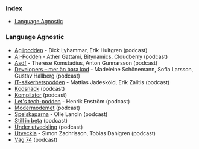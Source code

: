 ### Index

* [Language Agnostic](#language-agnostic)


### Language Agnostic

* [Agilpodden](https://www.agilpodden.se) - Dick Lyhammar, Erik Hultgren (podcast)
* [AI-Podden](https://ai-podden.se) - Ather Gattami, Bitynamics, Cloudberry (podcast)
* [Asdf](https://asdf.pizza) - Therése Komstadius, Anton Gunnarsson (podcast)
* [Developers – mer än bara kod](https://www.developerspodcast.com) - Madeleine Schönemann, Sofia Larsson, Gustav Hallberg (podcast)
* [IT-säkerhetspodden](https://www.itsakerhetspodden.se) - Mattias Jadesköld, Erik Zalitis (podcast)
* [Kodsnack](http://kodsnack.se) (podcast)
* [Kompilator](https://kompilator.se) (podcast)
* [Let's tech-podden](https://letstech.libsyn.com) - Henrik Enström (podcast)
* [Modermodemet](https://modermodemet.se/) (podcast)
* [Spelskaparna](https://spelskaparna.com) - Olle Landin (podcast)
* [Still in beta](http://stillinbeta.se) (podcast)
* [Under utveckling](https://underutveckling.libsyn.com) (podcast)
* [Utveckla](https://consid.se/podd/utveckla) - Simon Zachrisson, Tobias Dahlgren (podcast)
* [Väg 74](https://www.agical.se/pod) (podcast)
